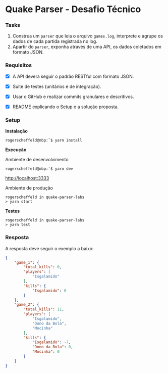 # Quake Parser - Desafio Técnico
### Tasks

1. Construa um `parser` que leia o arquivo `games.log`, interprete e agrupe os dados de cada partida registrada no log.
2. Apartir do `parser`, exponha através de uma API, os dados coletados em formato JSON.

### Requisitos

- [x] A API devera seguir o padrão RESTful com formato JSON.
- [x] Suite de testes (unitários e de integração).
- [x] Usar o GitHub e realizar commits granulares e descritivos.
- [x] README explicando o Setup e a solução proposta.


### Setup

<b>Instalação</b>

```console
rogerscheffeld@mbp:˜$ yarn install
```

<b>Execução</b>

Ambiente de desenvolvimento
```console
rogerscheffeld@mbp:˜$ yarn dev
```
[http://localhost:3333](http://localhost:3333/)

Ambiente de produção
```console
rogerscheffeld in quake-parser-labs
> yarn start
```

<b>Testes</b>

```console
rogerscheffeld in quake-parser-labs
> yarn test
```

### Resposta

A resposta deve seguir o exemplo a baixo:

```JSON
{
    "game_1": {
        "total_kills": 0,
        "players": [
            "Isgalamido"
        ],
        "kills": {
            "Isgalamido": 0
        }
    },
    "game_2": {
        "total_kills": 11,
        "players": [
            "Isgalamido",
            "Dono da Bola",
            "Mocinha"
        ],
        "kills": {
            "Isgalamido": -7,
            "Dono da Bola": 0,
            "Mocinha": 0
        }
    }
}
```